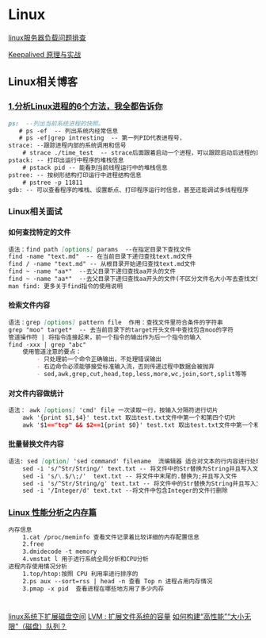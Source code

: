  # Linux
[linux服务器负载问题排查](https://www.cnblogs.com/chenfangzhi/p/9981614.html)


[Keepalived 原理与实战](https://www.cnblogs.com/christopherchan/p/12953230.html)
##
###
## Linux相关博客
### [1.分析Linux进程的6个方法，我全都告诉你](http://mp.weixin.qq.com/s?__biz=Mzg2NzA4MTkxNQ==&mid=2247487818&idx=3&sn=a7f1dbff16e0f2ff3aa0e5af69a62f1c&chksm=ce405a9ef937d3886a7a3eb7fce31e57ec533b18d80b12559d449ece5c49ec58563398293dd8&mpshare=1&scene=23&srcid=&sharer_sharetime=1590881539719&sharer_shareid=d812adcc01829f0f7f8fb06aea118511#rd)
```markdown
ps:  --列出当前系统进程的快照。
   # ps -ef  -- 列出系统内经常信息 
   # ps -ef|grep intresting  -- 第一列PID代表进程号，
strace: --跟踪进程内部的系统调用和信号
    # strace ./time_test  -- strace后面跟着启动一个进程，可以跟踪启动后进程的系统调用和信号
pstack: -- 打印出运行中程序的堆栈信息
    # pstack pid -- 能看到当前线程运行中的堆栈信息
pstree: -- 按树形结构打印运行中进程结构信息
    # pstree -p 11811
gdb: -- 可以查看程序的堆栈、设置断点、打印程序运行时信息，甚至还能调试多线程程序
```
### Linux相关面试
#### 如何查找特定的文件
```markdown
语法：find path [options] params  --在指定目录下查找文件
find -name "text.md"  -- 在当前目录下递归查找text.md文件
find / -name "text.md" -- 从根目录开始递归查找text.md文件
find ~ -name "aa*"  --去父目录下递归查找aa开头的文件
find ~ -name "aa*"  --去父目录下递归查找aa开头的文件(不区分文件名大小写去查找文件)
man find: 更多关于find指令的使用说明
```
#### 检索文件内容
```markdown
语法：grep [options] pattern file  作用：查找文件里符合条件的字符串
grep "moo" target*  -- 去当前目录下的target开头文件中查找包含moo的字符
管道操作符 | 将指令连接起来，前一个指令的输出作为后一个指令的输入
find -xxx | grep "abc"
    使用管道注意的要点：
        - 只处理前一个命令正确输出，不处理错误输出
        - 右边命令必须能够接受标准输入流，否则传递过程中数据会被抛弃
        - sed,awk,grep,cut,head,top,less,more,wc,join,sort,split等等
```
#### 对文件内容做统计
```markdown
语法： awk [options] 'cmd' file 一次读取一行，按输入分隔符进行切片
    awk '{print $1,$4}' test.txt 取出test.txt文件中第一个和第四个切片
    awk '$1=="tcp" && $2==1{print $0}' test.txt 取出test.txt文件中第一个和第四个切片
```
#### 批量替换文件内容
```markdown
语法: sed [option] 'sed command' filename  流编辑器 适合对文本的行内容进行处理
    sed -i 's/^Str/String/' text.txt -- 将文件中的Str替换为String并且写入文件（一行文件只替换首次出现的）
    sed -i 's/\.$/\;/'  text.txt -- 将文件中末尾的.替换为;并且写入文件
    sed -i 's/^Str/String/g' text.txt -- 将文件中的Str替换为String并且写入文件（全文替换）
    sed -i '/Integer/d' text.txt --将文件中包含Integer的文件行删除
```
### [Linux 性能分析之内存篇](https://www.cnblogs.com/bakari/p/10486818.html)
```markdown
内存信息
    1.cat /proc/meminfo 查看文件记录着比较详细的内存配置信息
    2.free
    3.dmidecode -t memory
    4.vmstat l 用于进行系统全局分析和CPU分析
进程内存使用情况分析
    1.top/htop:按照 CPU 利用率进行排序的
    2.ps aux --sort=rss | head -n 查看 Top n 进程占用内存情况
    3.pmap -x pid  查看进程在哪些地方用了多少内存
    
```
###
[linux系统下扩展磁盘空间](https://blog.csdn.net/weixin_41229271/article/details/80476648)
[LVM : 扩展文件系统的容量](https://www.cnblogs.com/sparkdev/p/10142629.html)
[如何构建“高性能”“大小无限”（磁盘）队列？](https://www.cnblogs.com/yougewe/p/10988194.html)
##
